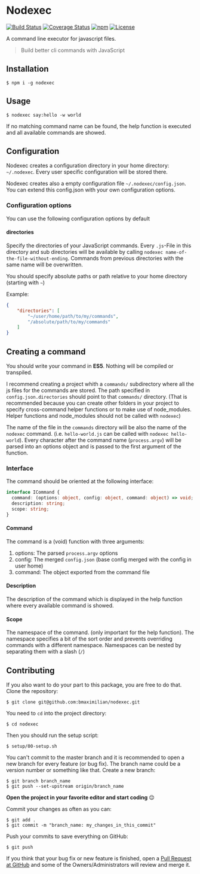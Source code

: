 # Nodexec

[![Build Status](https://travis-ci.org/bmaximilian/nodexec.svg?branch=master)](https://travis-ci.org/bmaximilian/nodexec)
[![Coverage Status](https://coveralls.io/repos/github/bmaximilian/nodexec/badge.svg?branch=master)](https://coveralls.io/github/bmaximilian/nodexec?branch=master)
[![npm](https://img.shields.io/npm/v/nodexec.svg)](https://www.npmjs.com/package/nodexec)
[![License](https://img.shields.io/github/license/bmaximilian/nodexec.svg)](https://github.com/bmaximilian/nodexec/blob/master/LICENSE)

A command line executor for javascript files.

> Build better cli commands with JavaScript

## Installation

    $ npm i -g nodexec

## Usage

    $ nodexec say:hello -w world
    
If no matching command name can be found, the help function is executed and all available commands are showed.
    
## Configuration

Nodexec creates a configuration directory in your home directory: `~/.nodexec`. Every user specific configuration will be stored there.

Nodexec creates also a empty configuration file `~/.nodexec/config.json`. You can extend this config.json with your own configuration options.

### Configuration options

You can use the following configuration options by default

#### directories

Specify the directories of your JavaScript commands. Every `.js`-File in this directory and sub directories will be available by calling `nodexec name-of-the-file-without-ending`.
Commands from previous directories with the same name will be overwritten.

You should specify absolute paths or path relative to your home directory (starting with `~`)

Example:
```json
{
    "directories": [
        "~/user/home/path/to/my/commands",
        "/absolute/path/to/my/commands"
    ]
}
```

## Creating a command

You should write your command in **ES5**. Nothing will be compiled or transpiled.

I recommend creating a project whith a `commands/` subdirectory where all the js files for the commands are stored.
The path specified in `config.json.directories` should point to that `commands/` directory.
(That is recommended because you can create other folders in your project to specify cross-command helper functions or to make use of node_modules.
Helper functions and node_modules should not be called with `nodexec`)

The name of the file in the `commands` directory will be also the name of the `nodexec` command. (i.e. `hello-world.js` can be called with `nodexec hello-world`).
Every character after the command name (`process.argv`) will be parsed into an options object and is passed to the first argument of the function.

### Interface

The command should be oriented at the following interface:

```typescript
interface ICommand {
  command: (options: object, config: object, command: object) => void;
  description: string;
  scope: string;
}
```

#### Command

The command is a (void) function with three arguments:
1. options: The parsed `process.argv` options
1. config: The merged `config.json` (base config merged with the config in user home)
1. command: The object exported from the command file

#### Description

The description of the command which is displayed in the help function where every available command is showed.

#### Scope

The namespace of the command. (only important for the help function).
The namespace specifies a bit of the sort order and prevents overriding commands with a different namespace.
Namespaces can be nested by separating them with a slash (`/`)


## Contributing

If you also want to do your part to this package, you are free to do that.
Clone the repository:

    $ git clone git@github.com:bmaximilian/nodexec.git
    
You need to `cd` into the project directory:

    $ cd nodexec

Then you should run the setup script:

    $ setup/00-setup.sh
    
You can't commit to the master branch and it is recommended to open a new branch for every feature (or bug fix).
The branch name could be a version number or something like that.
Create a new branch:

    $ git branch branch_name
    $ git push --set-upstream origin/branch_name
    
**Open the project in your favorite editor and start coding** :relieved:

Commit your changes as often as you can:

    $ git add .
    $ git commit -m "branch_name: my_changes_in_this_commit"

Push your commits to save everything on GitHub:

    $ git push
    
If you think that your bug fix or new feature is finished, open a [Pull Request at GitHub](https://github.com/bmaximilian/nodexec/pulls)
and some of the Owners/Administrators will review and merge it.